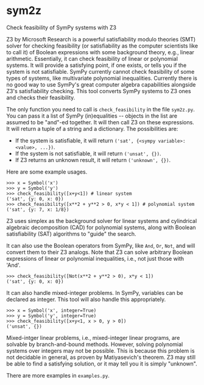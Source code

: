 # sym2z
Check feasibility of SymPy systems with Z3

Z3 by Microsoft Research is a powerful satisfiability modulo theories (SMT) solver for checking feasibility (or satisfiability as the computer scientists like to call it) of Boolean expressions with some background theory, e.g., linear arithmetic. Essentially, it can check feasibility of linear or polynomial systems. It will provide a satisfying point, if one exists, or tells you if the system is not satisfiable. SymPy currently cannot check feasibility of some types of systems, like multivariate polynomial inequalities. Currently there is no good way to use SymPy's great computer algebra capabilities alongside Z3's satisfiability checking. This tool converts SymPy systems to Z3 ones and checks their feasibility.

The only function you need to call is `check_feasibility` in the file `sym2z.py`. You can pass it a list of SymPy (in)equalities -- objects in the list are assumed to be "and"-ed together. It will then call Z3 on these expressions. It will return a tuple of a string and a dictionary. The possibilities are:
- If the system is satisfiable, it will return `('sat', {<sympy variable>: <value>, ...})`.
- If the system is not satisfiable, it will return `('unsat', {})`.
- If Z3 returns an unknown result, it will return `('unknown', {})`.

Here are some example usages.

```
>>> x = Symbol('x')
>>> y = Symbol('y')
>>> check_feasibility([x+y<1]) # linear system
('sat', {y: 0, x: 0})
>>> check_feasibility([x**2 + y**2 > 0, x*y < 1]) # polynomial system
('sat', {y: 7, x: 1/8})
```

Z3 uses simplex as the background solver for linear systems and cylindrical algebraic decomposition (CAD) for polynomial systems, along with Boolean satisfiability (SAT) algorithms to "guide"  the search.

It can also use the Boolean operators from SymPy, like `And`, `Or`, `Not`, and will convert them to their Z3 analogs. Note that Z3 can solve arbitrary Boolean expressions of linear or polynomial inequalities, i.e., not just those with 'And'.
```
>>> check_feasibility([Not(x**2 + y**2 > 0), x*y < 1])
('sat', {y: 0, x: 0})
```

It can also handle mixed-integer problems. In SymPy, variables can be declared as integer. This tool will also handle this appropriately.
```
>>> x = Symbol('x', integer=True)
>>> y = Symbol('y', integer=True)
>>> check_feasibility([x+y<1, x > 0, y > 0])
('unsat', {})
```

Mixed-intger linear problems, i.e., mixed-integer linear programs, are solvable by branch-and-bound methods. However, solving polynomial systems over integers may not be possible. This is because this problem is not decidable in general, as proven by Matiyasevich's theorem. Z3 may still be able to find a satisfying solution, or it may tell you it is simply "unknown".

There are more examples in `examples.py`.
